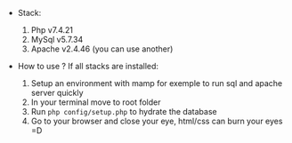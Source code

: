- Stack:
  1. Php v7.4.21
  2. MySql v5.7.34
  3. Apache v2.4.46 (you can use another)

- How to use ?
  If all stacks are installed:
    1. Setup an environment with mamp for exemple to run sql and apache server quickly
    2. In your terminal move to root folder
    3. Run `php config/setup.php` to hydrate the database
    4. Go to your browser and close your eye, html/css can burn your eyes =D
